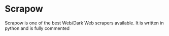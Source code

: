 # Scrapow
Scrapow is one of the best Web/Dark Web scrapers available. It is written in python and is fully commented
